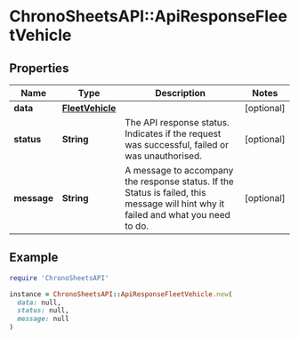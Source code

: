 # ChronoSheetsAPI::ApiResponseFleetVehicle

## Properties

| Name | Type | Description | Notes |
| ---- | ---- | ----------- | ----- |
| **data** | [**FleetVehicle**](FleetVehicle.md) |  | [optional] |
| **status** | **String** | The API response status. Indicates if the request was successful, failed or was unauthorised. | [optional] |
| **message** | **String** | A message to accompany the response status.  If the Status is failed, this message will hint why it failed and what you need to do. | [optional] |

## Example

```ruby
require 'ChronoSheetsAPI'

instance = ChronoSheetsAPI::ApiResponseFleetVehicle.new(
  data: null,
  status: null,
  message: null
)
```

